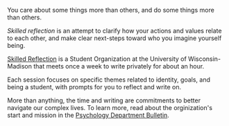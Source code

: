 You care about some things more than others, and 
do some things more than others. 

_Skilled reflection_ is 
an attempt to clarify how your 
actions and 
values 
relate to each other, and 
make clear next-steps toward 
who you imagine yourself being.

[Skilled Reflection](https://win.wisc.edu/organization/skilledreflection) is 
a Student Organization at the University of Wisconsin-Madison that 
meets once a week 
to write privately for about an hour. 

Each session focuses on specific themes related to 
identity, 
goals, and 
being a student, 
with prompts for you to reflect and write on. 

More than anything, the time and writing are commitments to better navigate our complex lives. 
To learn more, read about the orginization's start and mission in the 
[Psychology Department Bulletin](https://psych.wisc.edu/news/when-personal-experience-meets-psychology-michael-koranda/).

